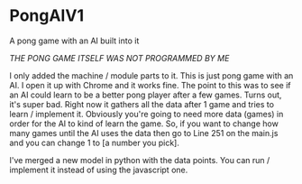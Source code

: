 # PongAIV1
A pong game with an AI built into it

*THE PONG GAME ITSELF WAS NOT PROGRAMMED BY ME*

I only added the machine / module parts to it. This is just pong game with an AI. I open it up with Chrome and it works fine. 
The point to this was to see if an AI could learn to be a better pong player after a few games. Turns out, it's super bad.
Right now it gathers all the data after 1 game and tries to learn / implement it. 
Obviously you're going to need more data (games) in order for the AI to kind of learn the game.
So, if you want to change how many games until the AI uses the data then go to Line 251 on the main.js and you can change 1 to [a number you pick].

I've merged a new model in python with the data points. You can run / implement it instead of using the javascript one.
